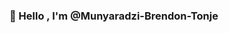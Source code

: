 ### 👋 Hello , I'm @Munyaradzi-Brendon-Tonje 

<!--
**Munyaradzi-Brendon-Tonje/Munyaradzi-Brendon-Tonje** is a ✨ _special_ ✨ repository because its `README.md` (this file) appears on your GitHub profile.

Here are some ideas to get you started:

- 👀 About me: I am currently studying Bsc Computer Science, to become a Software Developer.
- 🔭 I’m currently working on my assessments for my Programming module.
- 🌱 I’m currently learning Information Management, Assurance And security, Mathematical Tools For Computation, Professionalism Employability Enterprise And Problem-Solving and Programming
- 👯 I’m looking to collaborate on ...
- 🤔 I’m looking for help with ...
- 💬 Ask me about ...
- Skillset: I am fairly decent at using Phython, Java and C++.
- ⚽ Hobbies: I enjoy playing and watching Football and any other sport but mainly football.
- 📫 How to reach me: through email at munyatonje10@gmail.com (personal email address).
- 😄 Pronouns: He/Him.
- ⚡ Fun fact: I can do a Backflip.
-->

